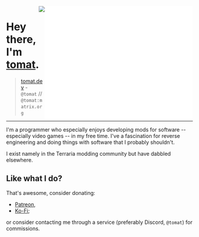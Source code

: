 <img align="right" src="/github-metrics.svg" alt="Metrics" width="400">

<img align="right" src="https://komarev.com/ghpvc/?username=Steviegt6" />

# Hey there, I'm [tomat](https://tomat.dev/).

> [tomat.dev](https://tomat.dev) - `@tomat` // `@tomat:matrix.org`

---

I'm a programmer who especially enjoys developing mods for software -- especially video games -- in my free time. I've a fascination for reverse engineering and doing things with software that I probably shouldn't.

I exist namely in the Terraria modding community but have dabbled elsewhere.

## Like what I do?

That's awesome, consider donating:

- [Patreon](https://patreon.com/tomatophile),
- [Ko-Fi](https://ko-fi.com/tomatophile);

or consider contacting me through a service (preferably Discord, `@tomat`) for commissions.
